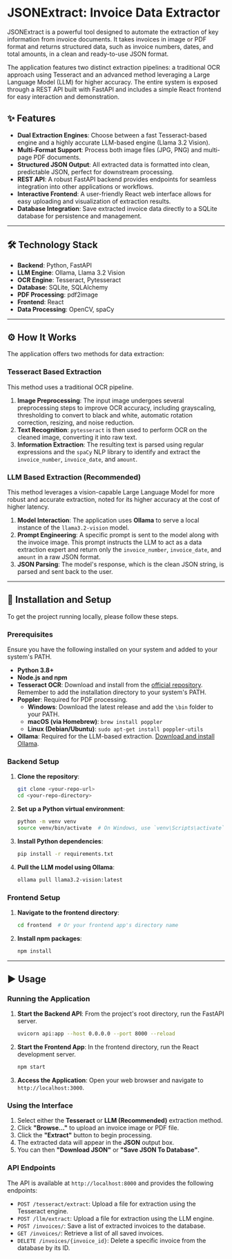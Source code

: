 
# JSONExtract: Invoice Data Extractor

JSONExtract is a powerful tool designed to automate the extraction of key information from invoice documents. It takes invoices in image or PDF format and returns structured data, such as invoice numbers, dates, and total amounts, in a clean and ready-to-use JSON format.

The application features two distinct extraction pipelines: a traditional OCR approach using Tesseract and an advanced method leveraging a Large Language Model (LLM) for higher accuracy. The entire system is exposed through a REST API built with FastAPI and includes a simple React frontend for easy interaction and demonstration.

## ✨ Features

* **Dual Extraction Engines**: Choose between a fast Tesseract-based engine and a highly accurate LLM-based engine (Llama 3.2 Vision).
* **Multi-Format Support**: Process both image files (JPG, PNG) and multi-page PDF documents.
* **Structured JSON Output**: All extracted data is formatted into clean, predictable JSON, perfect for downstream processing.
* **REST API**: A robust FastAPI backend provides endpoints for seamless integration into other applications or workflows.
* **Interactive Frontend**: A user-friendly React web interface allows for easy uploading and visualization of extraction results.
* **Database Integration**: Save extracted invoice data directly to a SQLite database for persistence and management.

---

## 🛠️ Technology Stack

* **Backend**: Python, FastAPI
* **LLM Engine**: Ollama, Llama 3.2 Vision
* **OCR Engine**: Tesseract, Pytesseract
* **Database**: SQLite, SQLAlchemy
* **PDF Processing**: pdf2image
* **Frontend**: React
* **Data Processing**: OpenCV, spaCy

---

## ⚙️ How It Works

The application offers two methods for data extraction:

### Tesseract Based Extraction
This method uses a traditional OCR pipeline.
1.  **Image Preprocessing**: The input image undergoes several preprocessing steps to improve OCR accuracy, including grayscaling, thresholding to convert to black and white, automatic rotation correction, resizing, and noise reduction.
2.  **Text Recognition**: `pytesseract` is then used to perform OCR on the cleaned image, converting it into raw text.
3.  **Information Extraction**: The resulting text is parsed using regular expressions and the `spaCy` NLP library to identify and extract the `invoice_number`, `invoice_date`, and `amount`.

### LLM Based Extraction (Recommended)
This method leverages a vision-capable Large Language Model for more robust and accurate extraction, noted for its higher accuracy at the cost of higher latency.
1.  **Model Interaction**: The application uses **Ollama** to serve a local instance of the `llama3.2-vision` model.
2.  **Prompt Engineering**: A specific prompt is sent to the model along with the invoice image. This prompt instructs the LLM to act as a data extraction expert and return only the `invoice_number`, `invoice_date`, and `amount` in a raw JSON format.
3.  **JSON Parsing**: The model's response, which is the clean JSON string, is parsed and sent back to the user.

---

## 🚀 Installation and Setup

To get the project running locally, please follow these steps.

### Prerequisites
Ensure you have the following installed on your system and added to your system's PATH.
* **Python 3.8+**
* **Node.js and npm**
* **Tesseract OCR**: Download and install from the [official repository](https://github.com/tesseract-ocr/tesseract). Remember to add the installation directory to your system's PATH.
* **Poppler**: Required for PDF processing.
    * **Windows**: Download the latest release and add the `\bin` folder to your PATH.
    * **macOS (via Homebrew)**: `brew install poppler`
    * **Linux (Debian/Ubuntu)**: `sudo apt-get install poppler-utils`
* **Ollama**: Required for the LLM-based extraction. [Download and install Ollama](https://ollama.com/).

### Backend Setup
1.  **Clone the repository**:
    ```bash
    git clone <your-repo-url>
    cd <your-repo-directory>
    ```
2.  **Set up a Python virtual environment**:
    ```bash
    python -m venv venv
    source venv/bin/activate  # On Windows, use `venv\Scripts\activate`
    ```
3.  **Install Python dependencies**:
    ```bash
    pip install -r requirements.txt
    ```
4.  **Pull the LLM model using Ollama**:
    ```bash
    ollama pull llama3.2-vision:latest
    ```

### Frontend Setup
1.  **Navigate to the frontend directory**:
    ```bash
    cd frontend  # Or your frontend app's directory name
    ```
2.  **Install npm packages**:
    ```bash
    npm install
    ```

---

## ▶️ Usage

### Running the Application
1.  **Start the Backend API**: From the project's root directory, run the FastAPI server.
    ```bash
    uvicorn api:app --host 0.0.0.0 --port 8000 --reload
    ```
2.  **Start the Frontend App**: In the frontend directory, run the React development server.
    ```bash
    npm start
    ```
3.  **Access the Application**: Open your web browser and navigate to `http://localhost:3000`.

### Using the Interface
1.  Select either the **Tesseract** or **LLM (Recommended)** extraction method.
2.  Click **"Browse..."** to upload an invoice image or PDF file.
3.  Click the **"Extract"** button to begin processing.
4.  The extracted data will appear in the **JSON** output box.
5.  You can then **"Download JSON"** or **"Save JSON To Database"**.

### API Endpoints
The API is available at `http://localhost:8000` and provides the following endpoints:

* `POST /tesseract/extract`: Upload a file for extraction using the Tesseract engine.
* `POST /llm/extract`: Upload a file for extraction using the LLM engine.
* `POST /invoices/`: Save a list of extracted invoices to the database.
* `GET /invoices/`: Retrieve a list of all saved invoices.
* `DELETE /invoices/{invoice_id}`: Delete a specific invoice from the database by its ID.

